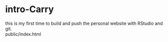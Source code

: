 # intro-Carry
this is my first time to build and push the personal website with RStudio and git. <br>
public/index.html
